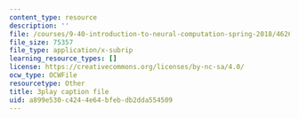 ```yaml
---
content_type: resource
description: ''
file: /courses/9-40-introduction-to-neural-computation-spring-2018/4626663_captions.vtt
file_size: 75357
file_type: application/x-subrip
learning_resource_types: []
license: https://creativecommons.org/licenses/by-nc-sa/4.0/
ocw_type: OCWFile
resourcetype: Other
title: 3play caption file
uid: a899e530-c424-4e64-bfeb-db2dda554509
---
```

